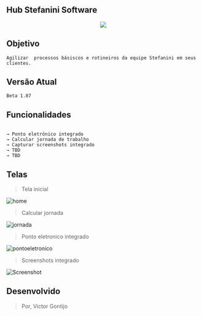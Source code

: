 ## Hub Stefanini Software

<p align="center">
  <img src="https://user-images.githubusercontent.com/36079471/66045043-4e1ca300-e4f9-11e9-9eae-1d7deee94b69.png">
</p>

## Objetivo
```
Agilizar  processos básiscos e rotineiros da equipe Stefanini em seus clientes.
```
## Versão Atual
```
Beta 1.07
```
## Funcionalidades
```

→ Ponto eletrônico integrado
→ Calcular jornada de trabalho
→ Capturar screenshots integrado
→ TBD
→ TBD

```

## Telas

>Tela inicial

![home](https://user-images.githubusercontent.com/36079471/66045009-380ee280-e4f9-11e9-87ab-efaff1783458.PNG)

>Calcular jornada

![jornada](https://user-images.githubusercontent.com/36079471/66045011-380ee280-e4f9-11e9-96eb-83babb976ad3.PNG)

>Ponto eletronico integrado

![pontoeletronico](https://user-images.githubusercontent.com/36079471/66045012-380ee280-e4f9-11e9-830b-175a95e1d866.PNG)

>Screenshots integrado

![Screenshot](https://user-images.githubusercontent.com/36079471/66045007-380ee280-e4f9-11e9-8299-7418573f7487.PNG)

## Desenvolvido

>Por, Victor Gontijo


